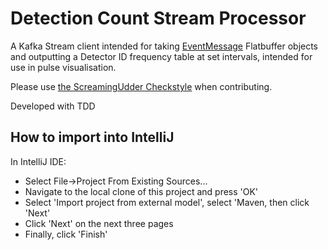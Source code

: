 # Detection Count Stream Processor

A Kafka Stream client intended for taking [EventMessage](https://github.com/ess-dmsc/streaming-data-types/blob/master/schemas/ev42_events.fbs) Flatbuffer objects and outputting a Detector ID frequency table at set intervals, intended for use in pulse visualisation.

Please use [the ScreamingUdder Checkstyle](https://github.com/ScreamingUdder/checkstyle_configuration) when contributing.

Developed with TDD

## How to import into IntelliJ

In IntelliJ IDE:

* Select File->Project From Existing Sources...
* Navigate to the local clone of this project and press 'OK'
* Select 'Import project from external model', select 'Maven, then click 'Next'
* Click 'Next' on the next three pages
* Finally, click 'Finish'
